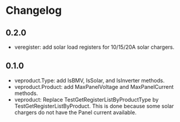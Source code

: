 # Changelog

## 0.2.0
- veregister: add solar load registers for 10/15/20A solar chargers.

## 0.1.0
- veproduct.Type: add IsBMV, IsSolar, and IsInverter methods.
- veproduct.Product: add MaxPanelVoltage and MaxPanelCurrent methods.
- veproduct: Replace TestGetRegisterListByProductType by TestGetRegisterListByProduct.
  This is done because some solar chargers  do not have the Panel current available.